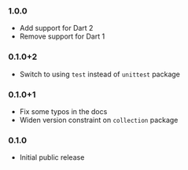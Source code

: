 ### 1.0.0

- Add support for Dart 2
- Remove support for Dart 1

### 0.1.0+2

- Switch to using `test` instead of `unittest` package

### 0.1.0+1

- Fix some typos in the docs
- Widen version constraint on `collection` package

### 0.1.0

- Initial public release
